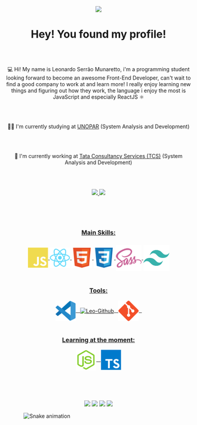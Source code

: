 <div align="center">
  <img src="https://pa1.narvii.com/6515/afa56798f0a615935f2ce5cf26aabf3374020f0f_hq.gif">
</div>

<div align="center">
  <h1>Hey! You found my profile!</h1>
</div>

<br>
<br>

<div align="center">
  <p> 💻 Hi! My name is Leonardo Serrão Munaretto, i'm a programming student looking forward to become an awesome Front-End Developer, can't wait to find a good company to work at and learn more! I really enjoy learning new things and figuring out how they work, the language i enjoy the most is JavaScript and especially ReactJS ⚛</p>
  
  <br>
  <br>
  
  <p> 👨‍🎓 I'm currently studying at <a href="https://www.unopar.com.br/" target="_blank">UNOPAR<a/> (System Analysis and Development)</p>
  
  <br>
  <br>
  
  <p> 💼 I'm currently working at <a href="https://www.tcs.com/" target="_blank">Tata Consultancy Services (TCS)<a/> (System Analysis and Development)</p>
</div>

##

<div align="center">
  
  <br>
  <br>
  
  <a href="https://github.com/leo-serrao">
  <img height="160em" src="https://github-readme-stats.vercel.app/api?username=leo-serrao&show_icons=true&theme=tokyonight&include_all_commits=true&count_private=true"/>
  <img height="160em" src="https://github-readme-stats.vercel.app/api/top-langs/?username=leo-serrao&layout=compact&langs_count=7&theme=tokyonight"/>
  
  <br>
  <br>
    
  ##
    
  <br>
  
    
  <h3> Main Skills: <h3>
  <img align="center" alt="Leo-Js" style="height: 55px; widht: 55px" src="https://raw.githubusercontent.com/devicons/devicon/1119b9f84c0290e0f0b38982099a2bd027a48bf1/icons/javascript/javascript-plain.svg">
  <img align="center" alt="Leo-React" style="height: 55px; widht: 55px" src="https://raw.githubusercontent.com/devicons/devicon/1119b9f84c0290e0f0b38982099a2bd027a48bf1/icons/react/react-original.svg">
  <img align="center" alt="Leo-HTML" style="height: 55px; widht: 55px" src="https://raw.githubusercontent.com/devicons/devicon/1119b9f84c0290e0f0b38982099a2bd027a48bf1/icons/html5/html5-original.svg">
  <img align="center" alt="Leo-CSS" style="height: 55px; widht: 55px" src="https://raw.githubusercontent.com/devicons/devicon/1119b9f84c0290e0f0b38982099a2bd027a48bf1/icons/css3/css3-original.svg"> 
  <img align="center" alt="Leo-SASS" style="height: 70px; widht: 70px" src="https://raw.githubusercontent.com/devicons/devicon/1119b9f84c0290e0f0b38982099a2bd027a48bf1/icons/sass/sass-original.svg">  
  <img align="center" alt="Leo-TAILWIND" style="height: 70px; widht: 70px" src="https://raw.githubusercontent.com/devicons/devicon/1119b9f84c0290e0f0b38982099a2bd027a48bf1/icons/tailwindcss/tailwindcss-plain.svg">   

    
  <br>
  <br>

  <h3> Tools: </h3>
  <img align="center" alt="Leo-VS-Code" style="height: 55px; widht: 55px" src="https://raw.githubusercontent.com/devicons/devicon/1119b9f84c0290e0f0b38982099a2bd027a48bf1/icons/vscode/vscode-original.svg"> &nbsp
  <img align="center" alt="Leo-Github" style="height: 55px; widht: 55px" src="https://www.iconsdb.com/icons/preview/white/github-11-xxl.png"> &nbsp
  <img align="center" alt="Leo-Git" style="height: 55px; widht: 55px" src="https://raw.githubusercontent.com/devicons/devicon/1119b9f84c0290e0f0b38982099a2bd027a48bf1/icons/git/git-original.svg"> &nbsp

  
  <br>
  <br>

  <h3> Learning at the moment: </h3>
  <img align="center" alt="Leo-NodeJS" style="height: 55px; widht: 55px" src="https://raw.githubusercontent.com/devicons/devicon/1119b9f84c0290e0f0b38982099a2bd027a48bf1/icons/nodejs/nodejs-original.svg"> &nbsp
    <img align="center" alt="Leo-TypeScript" style="height: 55px; widht: 55px" src="https://raw.githubusercontent.com/devicons/devicon/1119b9f84c0290e0f0b38982099a2bd027a48bf1/icons/typescript/typescript-original.svg">
   

  
  <br>
  <br>
    
</div>
 
  ##
    
  <br>
  <br>
  
  <div align="center"> 
  <a href="https://www.linkedin.com/in/leonardo-serrão-171332104/" target="_blank"><img src="https://img.shields.io/badge/-LinkedIn-%230077B5?style=for-the-badge&logo=linkedin&logoColor=white" target="_blank" rel="noopener noreferrer"></a>
  <a href = "mailto:leoserraom@gmail.com"><img src="https://img.shields.io/badge/-Gmail-%23333?style=for-the-badge&logo=gmail&logoColor=white" target="_blank" rel="noopener noreferrer"></a> 
  <a href="https://api.whatsapp.com/send?phone=5517991823655&text=Olá!%20Vi%20seu%20GitHub!" target="_blank"><img src="https://img.shields.io/badge/WhatsApp-25D366?style=for-the-badge&logo=whatsapp&logoColor=white" target="_blank" rel="noopener noreferrer"></a> 
  <a href="https://instagram.com/leoserraom" target="_blank"><img src="https://img.shields.io/badge/-Instagram-%23E4405F?style=for-the-badge&logo=instagram&logoColor=white" target="_blank" rel="noopener noreferrer"></a>

  </div>
  
   ⠀⠀⠀⠀⠀![Snake animation](https://github.com/leo-serrao/leo-serrao/blob/output/github-contribution-grid-snake.svg)
